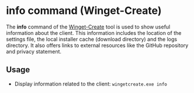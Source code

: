# info command (Winget-Create)

The **info** command of the [Winget-Create](../README.md) tool is used to show useful information about the client. This information includes the location of the settings file, the local installer cache (download directory) and the logs directory. It also offers links to external resources like the GitHub repository and privacy statement.

## Usage

* Display information related to the client: `wingetcreate.exe info`
